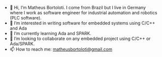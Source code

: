 - 👋 Hi, I’m Matheus Bortoloti. I come from Brazil but I live in Germany where I work as software engineer for industrial automation and robotics (PLC software).
- 👀 I’m interested in writing software for embedded systems using C/C++ and Ada
- 🌱 I’m currently learning Ada and SPARK.
- 💞️ I’m looking to collaborate on any embedded project using C/C++ or Ada/SPARK.
- 📫 How to reach me: matheusbortoloti@gmail.com

<!---
matheusbortoloti/matheusbortoloti is a ✨ special ✨ repository because its `README.md` (this file) appears on your GitHub profile.
You can click the Preview link to take a look at your changes.
--->
